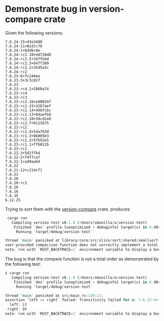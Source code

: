 # Demonstrate bug in version-compare crate

Given the following versions:

```
7.6.24-15+43e3480
7.6.24-11+8a3cc70
7.6.24-1+6dd6c8e
7.6.24-rc2.10+dd726d8
7.6.24-rc2.5+347fb4d
7.6.24-rc2.3+647f389
7.6.24-rc2.2+35d5a3c
7.6.24-rc2
7.6.23-6+fc244ee
7.6.23-3+3c3c027
7.6.23
7.6.23-rc4.1+2868e74
7.6.23-rc4
7.6.23-rc3
7.6.23-rc2.16+ed0034f
7.6.23-rc2.15+3267aef
7.6.23-rc2.14+d48fcbc
7.6.23-rc2.13+04aefb8
7.6.23-rc2.10+58cd2e0
7.6.23-rc2.7+0115675
7.6.23-rc2
7.6.23-rc1.4+54a763d
7.6.23-rc1.3+0b005b3
7.6.23-rc1.2+5fb92e5
7.6.23-rc1.1+ffb012b
7.6.23-rc1
7.6.22-3+5d2ffb4
7.6.22-2+f4f7caf
7.6.22-1+a49aab4
7.6.22
7.6.21-12+c224cf1
7.6.21
7.6.20
7.6.20-rc2
7.6.18
7.6.16
7.6.15
6.12.25
```

Trying to sort them with the [version-compare](https://crates.io/crates/version-compare) crate, produces:

```rust
 cargo run
   Compiling version-test v0.1.0 (/Users/obonilla/o/version-test)
    Finished `dev` profile [unoptimized + debuginfo] target(s) in 0.49s
     Running `target/debug/version-test`

thread 'main' panicked at library/core/src/slice/sort/shared/smallsort.rs:865:5:
user-provided comparison function does not correctly implement a total order
note: run with `RUST_BACKTRACE=1` environment variable to display a backtrace
```

The bug is that the compare function is not a total order as demonstrated by the following test:

```rust
❯ cargo run
   Compiling version-test v0.1.0 (/Users/obonilla/o/version-test)
    Finished `dev` profile [unoptimized + debuginfo] target(s) in 0.90s
     Running `target/debug/version-test`

thread 'main' panicked at src/main.rs:130:21:
assertion `left == right` failed: Transitivity failed for a: 7.6.23-6+fc244ee, b: 7.6.23-3+3c3c027, c: 7.6.23-rc4.1+2868e74 (expected a > c, got Lt)
  left: Lt
 right: Gt
note: run with `RUST_BACKTRACE=1` environment variable to display a backtrace
```

